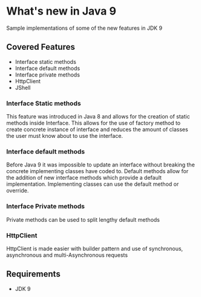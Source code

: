 # What's new in Java 9
Sample implementations of some of the new features in JDK 9

## Covered Features
 - Interface static methods 
 - Interface default methods 
 - Interface private methods
 - HttpClient
 - JShell


### Interface Static methods

This feature was introduced in Java 8 and allows for the creation of static methods inside Interface. This allows for the use of factory method to create concrete instance of interface and reduces the amount of classes the user must know about to use the interface.  

### Interface default methods  

Before Java 9 it was impossible to update an interface without breaking the concrete implementing classes have coded to. Default methods allow for the addition of new interface methods which provide a default implementation. Implementing classes can use the default method or override. 

### Interface Private methods 

Private methods can be used to split lengthy default methods

### HttpClient

HttpClient is made easier with builder pattern and use of synchronous, asynchronous and multi-Asynchronous requests

## Requirements

- JDK 9
